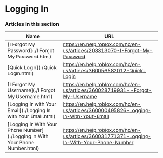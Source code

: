 # Logging In  
### Articles in this section
Name|URL
-|-
[I Forgot My Password](./I Forgot My Password.html) |https://en.help.roblox.com/hc/en-us/articles/203313070-I-Forgot-My-Password
[Quick Login](./Quick Login.html) |https://en.help.roblox.com/hc/en-us/articles/360056582012-Quick-Login
[I Forgot My Username](./I Forgot My Username.html) |https://en.help.roblox.com/hc/en-us/articles/360028719931-I-Forgot-My-Username
[Logging In with Your Email](./Logging In with Your Email.html) |https://en.help.roblox.com/hc/en-us/articles/360000495826-Logging-In-with-Your-Email
[Logging In With Your Phone Number](./Logging In With Your Phone Number.html) |https://en.help.roblox.com/hc/en-us/articles/360031771371-Logging-In-With-Your-Phone-Number